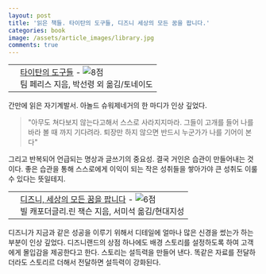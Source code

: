 ```yaml
---
layout: post
title: '읽은 책들. 타이탄의 도구들, 디즈니 세상의 모든 꿈을 팝니다.'
categories: book
image: /assets/article_images/library.jpg
comments: true
---
```


<div class="ttbReview"><table><tbody><tr><td><a href="https://www.aladin.co.kr/shop/wproduct.aspx?ItemId=105905705&amp;ttbkey=ttbgsong791557003&amp;COPYPaper=1" target="_blank"><img src="https://image.aladin.co.kr/product/10590/57/cover/k162530537_1.jpg" alt="" border="0"/></a></td><td align="left"  style="vertical-align:top;"><a href="https://www.aladin.co.kr/shop/wproduct.aspx?ItemId=105905705&amp;ttbkey=ttbgsong791557003&amp;COPYPaper=1" target="_blank" class="aladdin_title">타이탄의 도구들</a> - <img src="//image.aladin.co.kr/img/common/star_s8.gif" border="0" alt="8점" /><br/>팀 페리스 지음, 박선령 외 옮김/토네이도</td></tr></tbody></table></div>

간만에 읽은 자기계발서. 아놀드 슈워제네거의 한 마디가 인상 깊었다.

> "아무도 쳐다보지 않는다고해서 스스로 사라지지마라. 그들이 고개를 들어 나를 바라 볼 때 까지 기다려라. 퇴장만 하지 않으면 반드시 누군가가 나를 기어이 본다"

그리고 반복되어 언급되는 명상과 글쓰기의 중요성. 결국 거인은 습관이 만들어내는 것이다. 좋은 습관을 통해 스스로에게 이익이 되는 작은 성취들을 쌓아가야 큰 성취도 이룰 수 있다는 뜻일테지.

<div class="ttbReview"><table><tbody><tr><td><a href="https://www.aladin.co.kr/shop/wproduct.aspx?ItemId=106483821&amp;ttbkey=ttbgsong791557003&amp;COPYPaper=1" target="_blank"><img src="https://image.aladin.co.kr/product/10648/38/cover/k252530248_1.jpg" alt="" border="0"/></a></td><td align="left"  style="vertical-align:top;"><a href="https://www.aladin.co.kr/shop/wproduct.aspx?ItemId=106483821&amp;ttbkey=ttbgsong791557003&amp;COPYPaper=1" target="_blank" class="aladdin_title">디즈니, 세상의 모든 꿈을 팝니다</a> - <img src="//image.aladin.co.kr/img/common/star_s6.gif" border="0" alt="6점" /><br/>빌 캐포더글리.린 잭슨 지음, 서미석 옮김/현대지성</td></tr></tbody></table></div>

디즈니가 지금과 같은 성공을 이루기 위해서 디테일에 얼마나 많은 신경을 썼는가 하는 부분이 인상 깊었다. 디즈니랜드의 상점 하나에도 배경 스토리를 설정하도록 하여 고객에게 몰입감을 제공한다고 한다. 스토리는 설득력을 만들어 낸다. 똑같은 자료를 전달하더라도 스토리르 더해서 전달하면 설득력이 강화된다.
